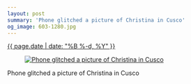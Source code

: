 ```yaml
---
layout: post
summary: 'Phone glitched a picture of Christina in Cusco'
og_image: 603-1280.jpg
---
```


<p>
 <time>
  <a href="/603">
   {{ page.date | date: "%B %-d, %Y" }}
  </a>
 </time>
 <a href="/603">
  <figure data-taken="1/21/2017">
   <img alt="Phone glitched a picture of Christina in Cusco" sizes="(min-width: 700px) 50vw, calc(100vw - 2rem)" src="{{ site.assets_url }}/603-640.jpg" srcset="{{ site.assets_url }}/603-320.jpg 320w, {{ site.assets_url }}/603-640.jpg 640w, {{ site.assets_url }}/603-960.jpg 960w, {{ site.assets_url }}/603-1280.jpg 1280w"/>
  </figure>
 </a>
 <span>
  Phone glitched a picture of Christina in Cusco
 </span>
</p>
